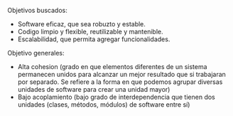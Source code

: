 Objetivos buscados:
- Software eficaz, que sea robuzto y estable.
- Codigo limpio y flexible, reutilizable y mantenible.
- Escalabilidad, que permita agregar funcionalidades.

Objetivo generales:
- Alta cohesion (grado en que elementos diferentes de un sistema permanecen unidos para alcanzar un mejor resultado que si trabajaran por separado. Se refiere a la forma en que podemos agrupar diversas unidades de software para crear una unidad mayor)
- Bajo acoplamiento (bajo grado de interdependencia que tienen dos unidades (clases, métodos, módulos) de software entre sí)